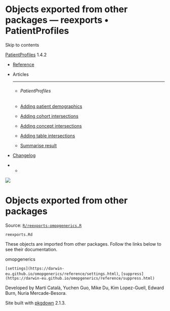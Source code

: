 # Objects exported from other packages — reexports • PatientProfiles

Skip to contents

[PatientProfiles](../index.html) 1.4.2

  * [Reference](../reference/index.html)
  * Articles
    * * * *

    * ###### PatientProfiles

    * [Adding patient demographics](../articles/demographics.html)
    * [Adding cohort intersections](../articles/cohort-intersect.html)
    * [Adding concept intersections](../articles/concept-intersect.html)
    * [Adding table intersections](../articles/table-intersect.html)
    * [Summarise result](../articles/summarise.html)
  * [Changelog](../news/index.html)


  *   * [](https://github.com/darwin-eu/PatientProfiles/)



![](../logo.png)

# Objects exported from other packages

Source: [`R/reexports-omopgenerics.R`](https://github.com/darwin-eu/PatientProfiles/blob/v1.4.2/R/reexports-omopgenerics.R)

`reexports.Rd`

These objects are imported from other packages. Follow the links below to see their documentation.

omopgenerics
    

`[settings](https://darwin-eu.github.io/omopgenerics/reference/settings.html)`, `[suppress](https://darwin-eu.github.io/omopgenerics/reference/suppress.html)`

Developed by Martí Català, Yuchen Guo, Mike Du, Kim Lopez-Guell, Edward Burn, Nuria Mercade-Besora.

Site built with [pkgdown](https://pkgdown.r-lib.org/) 2.1.3.
